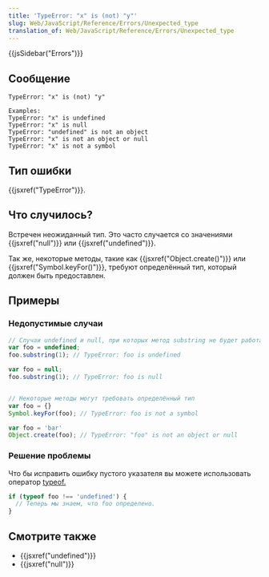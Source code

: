 ```yaml
---
title: 'TypeError: "x" is (not) "y"'
slug: Web/JavaScript/Reference/Errors/Unexpected_type
translation_of: Web/JavaScript/Reference/Errors/Unexpected_type
---
```


{{jsSidebar("Errors")}}

## Сообщение

```
TypeError: "x" is (not) "y"

Examples:
TypeError: "x" is undefined
TypeError: "x" is null
TypeError: "undefined" is not an object
TypeError: "x" is not an object or null
TypeError: "x" is not a symbol
```

## Тип ошибки

{{jsxref("TypeError")}}.

## Что случилось?

Встречен неожиданный тип. Это часто случается со значениями {{jsxref("null")}} или {{jsxref("undefined")}}.

Так же, некоторые методы, такие как {{jsxref("Object.create()")}} или {{jsxref("Symbol.keyFor()")}}, требуют определённый тип, который должен быть предоставлен.

## Примеры

### Недопустимые случаи

```js example-bad
// Случаи undefined и null, при которых метод substring не будет работать
var foo = undefined;
foo.substring(1); // TypeError: foo is undefined

var foo = null;
foo.substring(1); // TypeError: foo is null


// Некоторые методы могут требовать определённый тип
var foo = {}
Symbol.keyFor(foo); // TypeError: foo is not a symbol

var foo = 'bar'
Object.create(foo); // TypeError: "foo" is not an object or null
```

### Решение проблемы

Что бы исправить ошибку пустого указателя вы можете использовать оператор [typeof.](/ru/docs/Web/JavaScript/Reference/Operators/typeof)

```js
if (typeof foo !== 'undefined') {
  // Теперь мы знаем, что foo определено.
}
```

## Смотрите также

- {{jsxref("undefined")}}
- {{jsxref("null")}}
